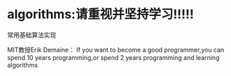 # algorithms:请重视并坚持学习!!!!!
常用基础算法实现

MIT教授Erik Demaine：
	If you want to become a good programmer,you can spend 10 years programming,or spend 2 years programming and learning algorithms

